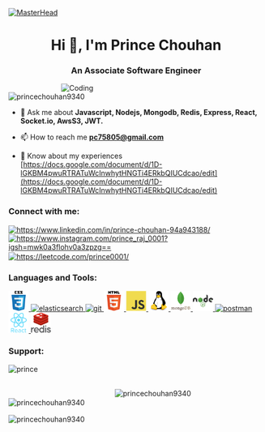 
[![MasterHead](https://media.licdn.com/dms/image/D563DAQFIJGy_J4EvYA/image-scale_191_1128/0/1666883668428?e=1675425600&v=beta&t=q5S0E-n5z-gDvzZPdOvK7oorksu-JESWk3DdbbvU2ss)](https://codegrills.in)

<h1 align="center">Hi 👋, I'm Prince Chouhan</h1>
<h3 align="center">An Associate Software Engineer</h3>
<img align="right" alt="Coding" width="400" src="https://media.tenor.com/rePDfDWO3XoAAAAd/hacking.gif">
<p align="left"> <img src="https://komarev.com/ghpvc/?username=princechouhan9340&label=Profile%20views&color=0e75b6&style=flat" alt="princechouhan9340" /> </p>

- 💬 Ask me about **Javascript, Nodejs, Mongodb, Redis, Express, React, Socket.io, AwsS3, JWT.**

- 📫 How to reach me **pc75805@gmail.com**

- 📄 Know about my experiences [https://docs.google.com/document/d/1D-lGKBM4pwuRTRATuWcInwhytHNGTi4ERkbQIUCdcao/edit](https://docs.google.com/document/d/1D-lGKBM4pwuRTRATuWcInwhytHNGTi4ERkbQIUCdcao/edit)

<h3 align="left">Connect with me:</h3>
<p align="left">
<a href="https://www.linkedin.com/in/prince-chouhan-94a943188/" target="blank"><img align="center" src="https://raw.githubusercontent.com/rahuldkjain/github-profile-readme-generator/master/src/images/icons/Social/linked-in-alt.svg" alt="https://www.linkedin.com/in/prince-chouhan-94a943188/" height="30" width="40" /></a>
<a href="https://www.instagram.com/prince_raj_0001?igsh=mwk0a3flohv0a3zpzg==" target="blank"><img align="center" src="https://raw.githubusercontent.com/rahuldkjain/github-profile-readme-generator/master/src/images/icons/Social/instagram.svg" alt="https://www.instagram.com/prince_raj_0001?igsh=mwk0a3flohv0a3zpzg==" height="30" width="40" /></a>
<a href="https://leetcode.com/prince0001/" target="blank"><img align="center" src="https://raw.githubusercontent.com/rahuldkjain/github-profile-readme-generator/master/src/images/icons/Social/leet-code.svg" alt="https://leetcode.com/prince0001/" height="30" width="40" /></a>
</p>

<h3 align="left">Languages and Tools:</h3>
<p align="left"> <a href="https://www.w3schools.com/css/" target="_blank" rel="noreferrer"> <img src="https://raw.githubusercontent.com/devicons/devicon/master/icons/css3/css3-original-wordmark.svg" alt="css3" width="40" height="40"/> </a> <a href="https://www.elastic.co" target="_blank" rel="noreferrer"> <img src="https://www.vectorlogo.zone/logos/elastic/elastic-icon.svg" alt="elasticsearch" width="40" height="40"/> </a> <a href="https://git-scm.com/" target="_blank" rel="noreferrer"> <img src="https://www.vectorlogo.zone/logos/git-scm/git-scm-icon.svg" alt="git" width="40" height="40"/> </a> <a href="https://www.w3.org/html/" target="_blank" rel="noreferrer"> <img src="https://raw.githubusercontent.com/devicons/devicon/master/icons/html5/html5-original-wordmark.svg" alt="html5" width="40" height="40"/> </a> <a href="https://developer.mozilla.org/en-US/docs/Web/JavaScript" target="_blank" rel="noreferrer"> <img src="https://raw.githubusercontent.com/devicons/devicon/master/icons/javascript/javascript-original.svg" alt="javascript" width="40" height="40"/> </a> <a href="https://www.linux.org/" target="_blank" rel="noreferrer"> <img src="https://raw.githubusercontent.com/devicons/devicon/master/icons/linux/linux-original.svg" alt="linux" width="40" height="40"/> </a> <a href="https://www.mongodb.com/" target="_blank" rel="noreferrer"> <img src="https://raw.githubusercontent.com/devicons/devicon/master/icons/mongodb/mongodb-original-wordmark.svg" alt="mongodb" width="40" height="40"/> </a> <a href="https://nodejs.org" target="_blank" rel="noreferrer"> <img src="https://raw.githubusercontent.com/devicons/devicon/master/icons/nodejs/nodejs-original-wordmark.svg" alt="nodejs" width="40" height="40"/> </a> <a href="https://postman.com" target="_blank" rel="noreferrer"> <img src="https://www.vectorlogo.zone/logos/getpostman/getpostman-icon.svg" alt="postman" width="40" height="40"/> </a> <a href="https://reactjs.org/" target="_blank" rel="noreferrer"> <img src="https://raw.githubusercontent.com/devicons/devicon/master/icons/react/react-original-wordmark.svg" alt="react" width="40" height="40"/> </a> <a href="https://redis.io" target="_blank" rel="noreferrer"> <img src="https://raw.githubusercontent.com/devicons/devicon/master/icons/redis/redis-original-wordmark.svg" alt="redis" width="40" height="40"/> </a> </p>

<h3 align="left">Support:</h3>
<p><a href="https://www.buymeacoffee.com/prince"> <img align="left" src="https://cdn.buymeacoffee.com/buttons/v2/default-yellow.png" height="50" width="210" alt="prince" /></a></p><br><br>


<p><img align="left" src="https://github-readme-stats.vercel.app/api/top-langs?username=princechouhan9340&show_icons=true&locale=en&layout=compact" alt="princechouhan9340" /></p>

<p>&nbsp;<img align="center" src="https://github-readme-stats.vercel.app/api?username=princechouhan9340&show_icons=true&locale=en" alt="princechouhan9340" /></p>

<p><img align="center" src="https://github-readme-streak-stats.herokuapp.com/?user=princechouhan9340&" alt="princechouhan9340" /></p>
